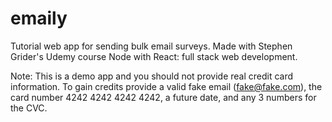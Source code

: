 # emaily
Tutorial web app for sending bulk email surveys. Made with Stephen Grider's Udemy course Node with React: full stack web development.

Note: This is a demo app and you should not provide real credit card information.
To gain credits provide a valid fake email (fake@fake.com), the card number 4242 4242 4242 4242, a future date, and any 3 numbers for the CVC.
